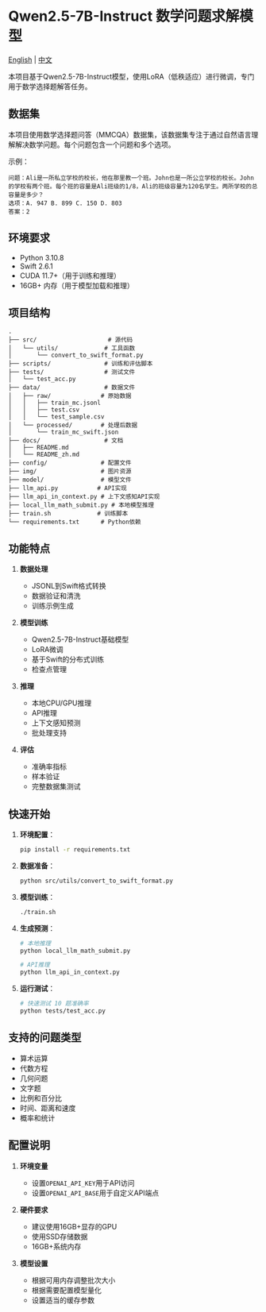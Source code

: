 # Qwen2.5-7B-Instruct 数学问题求解模型

[English](README.md) | [中文](README_zh.md)

本项目基于Qwen2.5-7B-Instruct模型，使用LoRA（低秩适应）进行微调，专门用于数学选择题解答任务。

## 数据集

本项目使用数学选择题问答（MMCQA）数据集，该数据集专注于通过自然语言理解解决数学问题。每个问题包含一个问题和多个选项。

示例：
```
问题：Ali是一所私立学校的校长，他在那里教一个班。John也是一所公立学校的校长。John的学校有两个班。每个班的容量是Ali班级的1/8，Ali的班级容量为120名学生。两所学校的总容量是多少？
选项：A. 947 B. 899 C. 150 D. 803
答案：2
```

## 环境要求

- Python 3.10.8
- Swift 2.6.1
- CUDA 11.7+（用于训练和推理）
- 16GB+ 内存（用于模型加载和推理）

## 项目结构

```
.
├── src/                    # 源代码
│   └── utils/             # 工具函数
│       └── convert_to_swift_format.py
├── scripts/               # 训练和评估脚本
├── tests/                 # 测试文件
│   └── test_acc.py
├── data/                  # 数据文件
│   ├── raw/              # 原始数据
│   │   ├── train_mc.jsonl
│   │   ├── test.csv
│   │   └── test_sample.csv
│   └── processed/        # 处理后数据
│       └── train_mc_swift.json
├── docs/                  # 文档
│   ├── README.md
│   └── README_zh.md
├── config/               # 配置文件
├── img/                  # 图片资源
├── model/                # 模型文件
├── llm_api.py           # API实现
├── llm_api_in_context.py # 上下文感知API实现
├── local_llm_math_submit.py # 本地模型推理
├── train.sh             # 训练脚本
└── requirements.txt      # Python依赖
```

## 功能特点

1. **数据处理**
   - JSONL到Swift格式转换
   - 数据验证和清洗
   - 训练示例生成

2. **模型训练**
   - Qwen2.5-7B-Instruct基础模型
   - LoRA微调
   - 基于Swift的分布式训练
   - 检查点管理

3. **推理**
   - 本地CPU/GPU推理
   - API推理
   - 上下文感知预测
   - 批处理支持

4. **评估**
   - 准确率指标
   - 样本验证
   - 完整数据集测试

## 快速开始

1. **环境配置**：
   ```bash
   pip install -r requirements.txt
   ```

2. **数据准备**：
   ```bash
   python src/utils/convert_to_swift_format.py
   ```

3. **模型训练**：
   ```bash
   ./train.sh
   ```

4. **生成预测**：
   ```bash
   # 本地推理
   python local_llm_math_submit.py
   
   # API推理
   python llm_api_in_context.py
   ```

5. **运行测试**：
   ```bash
   # 快速测试 10 题准确率
   python tests/test_acc.py
   ```

## 支持的问题类型

- 算术运算
- 代数方程
- 几何问题
- 文字题
- 比例和百分比
- 时间、距离和速度
- 概率和统计

## 配置说明

1. **环境变量**
   - 设置`OPENAI_API_KEY`用于API访问
   - 设置`OPENAI_API_BASE`用于自定义API端点

2. **硬件要求**
   - 建议使用16GB+显存的GPU
   - 使用SSD存储数据
   - 16GB+系统内存

3. **模型设置**
   - 根据可用内存调整批次大小
   - 根据需要配置模型量化
   - 设置适当的缓存参数 